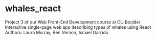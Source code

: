 # whales_react
Project 3 of our Web Front-End Development course at CU Boulder
Interactive single-page web app describing types of whales using React
Authors: Laura Murray, Ben Vernon, Ismael Garrido 

